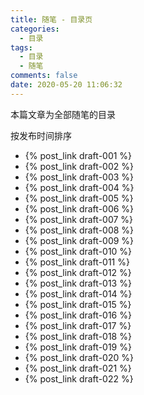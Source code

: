 ```yaml
---
title: 随笔 - 目录页
categories:
  - 目录
tags:
  - 目录
  - 随笔
comments: false
date: 2020-05-20 11:06:32
---
```


本篇文章为全部随笔的目录

<!-- more -->

按发布时间排序

- {% post_link draft-001 %}
- {% post_link draft-002 %}
- {% post_link draft-003 %}
- {% post_link draft-004 %}
- {% post_link draft-005 %}
- {% post_link draft-006 %}
- {% post_link draft-007 %}
- {% post_link draft-008 %}
- {% post_link draft-009 %}
- {% post_link draft-010 %}
- {% post_link draft-011 %}
- {% post_link draft-012 %}
- {% post_link draft-013 %}
- {% post_link draft-014 %}
- {% post_link draft-015 %}
- {% post_link draft-016 %}
- {% post_link draft-017 %}
- {% post_link draft-018 %}
- {% post_link draft-019 %}
- {% post_link draft-020 %}
- {% post_link draft-021 %}
- {% post_link draft-022 %}
